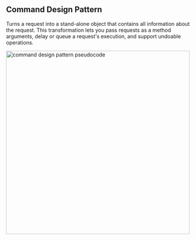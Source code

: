 ## Command Design Pattern

Turns a request into a stand-alone object that contains all information about the request. This transformation lets you pass requests as a method arguments, delay or queue a request's execution, and support undoable operations.

<img height="500em" src="https://refactoring.guru/images/patterns/diagrams/command/example.png" alt="command design pattern pseudocode"/>